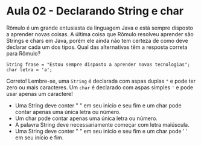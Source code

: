 # Aula 02 - Declarando String e char

Rômulo é um grande entusiasta da linguagem Java e está sempre disposto a aprender novas coisas. A última coisa que Rômulo resolveu aprender são Strings e chars em Java, porém ele ainda não tem certeza de como deve declarar cada um dos tipos. Qual das alternativas têm a resposta correta para Rômulo?

`String frase = "Estou sempre disposto a aprender novas tecnologias";
char letra = 'a';`

Correto! Lembre-se, uma `String` é declarada com aspas duplas `"` e pode ter zero ou mais caracteres. Um `char` é declarado com aspas simples `'` e pode usar apenas um caractere!

- Uma String deve conter " " em seu início e seu fim e um char pode contar apenas uma única letra ou número.
- Um char pode contar apenas uma única letra ou número.
- A palavra String deve necessariamente começar com letra maiúscula.
- Uma String deve conter " " em seu início e seu fim e um char pode ' ' em seu início e fim.
